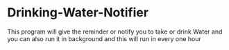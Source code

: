 # Drinking-Water-Notifier
This program will give the reminder or notify you to take or drink Water and you can also run it in background and this will run in every one hour
